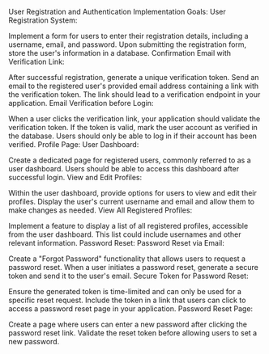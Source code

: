 User Registration and Authentication Implementation Goals:
User Registration System:

Implement a form for users to enter their registration details, including a username, email, and password.
Upon submitting the registration form, store the user's information in a database.
Confirmation Email with Verification Link:

After successful registration, generate a unique verification token.
Send an email to the registered user's provided email address containing a link with the verification token.
The link should lead to a verification endpoint in your application.
Email Verification before Login:

When a user clicks the verification link, your application should validate the verification token.
If the token is valid, mark the user account as verified in the database.
Users should only be able to log in if their account has been verified.
Profile Page:
User Dashboard:

Create a dedicated page for registered users, commonly referred to as a user dashboard.
Users should be able to access this dashboard after successful login.
View and Edit Profiles:

Within the user dashboard, provide options for users to view and edit their profiles.
Display the user's current username and email and allow them to make changes as needed.
View All Registered Profiles:

Implement a feature to display a list of all registered profiles, accessible from the user dashboard.
This list could include usernames and other relevant information.
Password Reset:
Password Reset via Email:

Create a "Forgot Password" functionality that allows users to request a password reset.
When a user initiates a password reset, generate a secure token and send it to the user's email.
Secure Token for Password Reset:

Ensure the generated token is time-limited and can only be used for a specific reset request.
Include the token in a link that users can click to access a password reset page in your application.
Password Reset Page:

Create a page where users can enter a new password after clicking the password reset link.
Validate the reset token before allowing users to set a new password.
